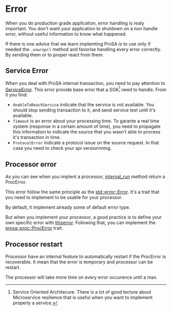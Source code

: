 # Error

When you do production grade application, error handling is realy important.
You don't want your application to shutdown on a non handle error, without useful information to know what happened.

If there is one advice that we learn implemting ProSA is to use only if needed the `.unwrap()` method and favorise handling every error correctly.
By sending them or to proper react from them.


## Service Error

When you deal with ProSA internal transaction, you need to pay attention to [ServiceError](https://docs.rs/prosa/latest/prosa/core/service/enum.ServiceError.html).
This error provide base error that a SOA[^soa] need to handle.
From it you find:
- `UnableToReachService` indicate that the service is not available. You should stop sending transaction to it, and send service test until it's available.
- `Timeout` is an error about your processing time. To garante a real time system (response in a certain amount of time), you need to propagate this information to indicate the source that you wasn't able to process it's transaction in time.
- `ProtocolError` indicate a protocol issue on the source request. In that case you need to check your api versionnning.


## Processor error

As you can see when you implent a processor, [internal_run](https://docs.rs/prosa/latest/prosa/core/proc/trait.Proc.html#tymethod.internal_run) method return a ProcError.

This error follow the same principle as the [std::error::Error](https://doc.rust-lang.org/std/error/trait.Error.html).
It's a trait that you need to implement to be usable for your processor.

By default, it implement already some of default error type.

But when you implement your processor, a good practice is to define your own specific error with [thiserror](https://docs.rs/thiserror/latest/thiserror/).
Following that, you can implement the [prosa::proc::ProcError](https://docs.rs/prosa/latest/prosa/core/proc/trait.ProcError.html) trait.


## Processor restart

Processor have an internal feature to automatically restart if the ProcError is recoverable.
It mean that the error is temporary and processor can be restart.

The processor will take more time on every error occurence until a max.

[^soa]: Service Oriented Architecure. There is a lot of good lecture about Microservice resilience that is useful when you want to implement properly a service.
